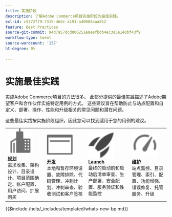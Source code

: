 ```yaml
---
title: 实施阶段
description: 了解Adobe Commerce项目实施阶段的最佳实践。
exl-id: c5272f79-7315-46dc-a191-a40004aaa812
feature: Best Practices
source-git-commit: 94d7a57dcd006251e8eefbdb4ec3a5e140bf43f9
workflow-type: tm+mt
source-wordcount: '157'
ht-degree: 0%

---
```


# 实施最佳实践

实施Adobe Commerce项目的方法很多。 此部分提供的最佳实践描述了Adobe期望客户和合作伙伴实施特定用例的方式。 这些建议旨在帮助防止与站点配置和自定义、部署、操作、性能和升级相关的常见问题和潜在问题。

这些最佳实践按实施阶段组织，因此您可以找到适用于您的用例的建议。

<table style="table-layout:fixed">
<tr>
  <td>
    <a href="planning/overview.md">
    <img alt="规划" src="../../assets/icons/enterprise.svg" width="80" height="80"/>
    </a>
    <div>
    <a href="planning/overview.md"><strong>规划</strong></a>
    </div>
    需求收集、架构设计、目录设计、项目范围确定、帐户配置、用户访问、扩展购买
    <br>
  </td>
  <td>
    <a href="development/overview.md">
      <img alt="开发" src="../../assets/icons/page-rule.svg" width="80" height="80">
    </a>
    <div>
    <a href="development/overview.md"><strong>开发</strong></a>
    </div>
    本地和暂存环境设置、故障排除、代码管理、冲刺计划、冲刺审查、验收测试和客户签核
    <br>
  </td>
  <td>
    <a href="launch/overview.md">
      <img alt="Launch" src="../../assets/icons/launch.svg" width="80" height="80">
    </a>
    <div>
    <a href="launch/overview.md"><strong>Launch</strong></a>
    </div>
    最终的启动前和启动后清单审查、生产部署、安全配置、服务验证和性能监控  
    <br>
  </td>
  <td>
    <a href="maintenance/overview.md">
      <img alt="维护" src="../../assets/icons/gauge.svg" width="80" height="80">
    </a>
    <div>
    <a href="maintenance/overview.md"><strong>维护</strong></a>
    </div>
    站点监控、目录管理、索引、配置、功能增强、错误修复、托管服务、升级   
    <br>
  </td>
</tr>
</table>

{{$include /help/_includes/templated/whats-new-bp.md}}
